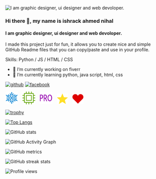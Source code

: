 

![I am graphic designer, ui designer and web devoloper.](https://scontent.fcgp32-1.fna.fbcdn.net/v/t39.30808-6/328287444_711145357221616_1779422098585085695_n.jpg?_nc_cat=100&ccb=1-7&_nc_sid=09cbfe&_nc_eui2=AeEP_fijz4GNYyqFcZxobyAUL2J_ry4vBA4vYn-vLi8EDv31l-w9Nl_-JtgHFnSuYRf_nIsWxByKtsk-7Xa5zEwb&_nc_ohc=mGRZPfSfcWwAX_GYGXI&_nc_ht=scontent.fcgp32-1.fna&oh=00_AfA1KrCFt8anp5H1gop0IpCOWz4r4kiGU5JH8-6YYtUqkA&oe=640B4351)
### Hi there 👋, my name is ishrack ahmed nihal
#### I am graphic designer, ui designer and web devoloper.

I made this project just for fun, it allows you to create nice and simple GitHub Readme files that you can copy/paste and use in your profile.

Skills: Python / JS / HTML / CSS

- 🔭 I’m currently working on fiverr 
- 🌱 I’m currently learning python, java script, html, css 


[<img src='https://cdn.jsdelivr.net/npm/simple-icons@3.0.1/icons/github.svg' alt='github' height='40'>](https://github.com/NihalS3)  [<img src='https://cdn.jsdelivr.net/npm/simple-icons@3.0.1/icons/facebook.svg' alt='facebook' height='40'>](https://www.facebook.com/https://www.facebook.com/IshrackAhmed/about)  

<a href='https://archiveprogram.github.com/'><img src='https://raw.githubusercontent.com/acervenky/animated-github-badges/master/assets/acbadge.gif' width='40' height='40'></a> <a href='https://docs.github.com/en/developers'><img src='https://raw.githubusercontent.com/acervenky/animated-github-badges/master/assets/devbadge.gif' width='40' height='40'></a> <a href='https://github.com/pricing'><img src='https://raw.githubusercontent.com/acervenky/animated-github-badges/master/assets/pro.gif' width='40' height='40'></a> <a href='https://stars.github.com/'><img src='https://raw.githubusercontent.com/acervenky/animated-github-badges/master/assets/starbadge.gif' width='35' height='35'></a> <a href='https://docs.github.com/en/github/supporting-the-open-source-community-with-github-sponsors'><img src='https://raw.githubusercontent.com/acervenky/animated-github-badges/master/assets/sponsorbadge.gif' width='35' height='35'></a> 

[![trophy](https://github-profile-trophy.vercel.app/?username=NihalS3)](https://github.com/ryo-ma/github-profile-trophy)

[![Top Langs](https://github-readme-stats.vercel.app/api/top-langs/?username=NihalS3)](https://github.com/anuraghazra/github-readme-stats)

![GitHub stats](https://github-readme-stats.vercel.app/api?username=NihalS3&show_icons=true)  

![GitHub Activity Graph](https://activity-graph.herokuapp.com/graph?username=NihalS3)  

![GitHub metrics](https://metrics.lecoq.io/NihalS3)  

![GitHub streak stats](https://streak-stats.demolab.com/?user=NihalS3)  

![Profile views](https://gpvc.arturio.dev/NihalS3)  

